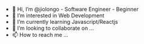 - 👋 Hi, I’m @jiolongo - Software Engineer - Beginner
- 👀 I’m interested in Web Development
- 🌱 I’m currently learning Javascript/Reactjs
- 💞️ I’m looking to collaborate on ...
- 📫 How to reach me ...


<!---
jiolongo/jiolongo is a ✨ special ✨ repository because its `README.md` (this file) appears on your GitHub profile.
You can click the Preview link to take a look at your changes.
--->
